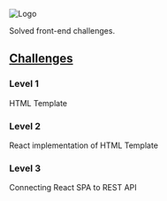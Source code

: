 ![Logo](http://www.programator.sk/img/assets/logo_2.svg)

Solved front-end challenges.

## [Challenges](http://www.programator.sk/spoznaj-svoju-uroven)
### Level 1
HTML Template

### Level 2
React implementation of HTML Template

### Level 3
Connecting React SPA to REST API


